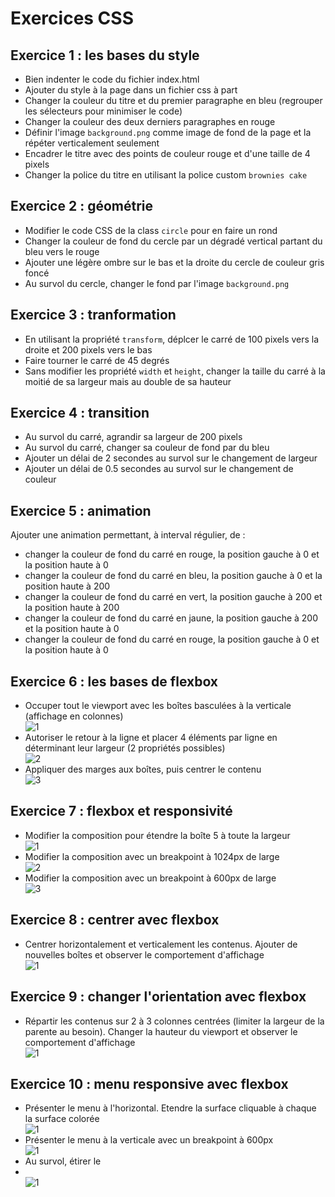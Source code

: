 # Exercices CSS

## Exercice 1 : les bases du style
- Bien indenter le code du fichier index.html
- Ajouter du style à la page dans un fichier css à part
- Changer la couleur du titre et du premier paragraphe en bleu (regrouper les sélecteurs pour minimiser le code)
- Changer la couleur des deux derniers paragraphes en rouge
- Définir l'image `background.png` comme image de fond de la page et la répéter verticalement seulement
- Encadrer le titre avec des points de couleur rouge et d'une taille de 4 pixels
- Changer la police du titre en utilisant la police custom `brownies cake`

## Exercice 2 : géométrie
- Modifier le code CSS de la class `circle` pour en faire un rond
- Changer la couleur de fond du cercle par un dégradé vertical partant du bleu vers le rouge
- Ajouter une légère ombre sur le bas et la droite du cercle de couleur gris foncé
- Au survol du cercle, changer le fond par l'image `background.png`

## Exercice 3 : tranformation
- En utilisant la propriété `transform`, déplcer le carré de 100 pixels vers la droite et 200 pixels vers le bas
- Faire tourner le carré de 45 degrés
- Sans modifier les propriété `width` et `height`, changer la taille du carré à la moitié de sa largeur mais au double de sa hauteur

## Exercice 4 : transition
- Au survol du carré, agrandir sa largeur de 200 pixels
- Au survol du carré, changer sa couleur de fond par du bleu
- Ajouter un délai de 2 secondes au survol sur le changement de largeur
- Ajouter un délai de 0.5 secondes au survol sur le changement de couleur

## Exercice 5 : animation
Ajouter une animation permettant, à interval régulier, de :
- changer la couleur de fond du carré en rouge, la position gauche à 0 et la position haute à 0
- changer la couleur de fond du carré en bleu, la position gauche à 0 et la position haute à 200
- changer la couleur de fond du carré en vert, la position gauche à 200 et la position haute à 200
- changer la couleur de fond du carré en jaune, la position gauche à 200 et la position haute à 0
- changer la couleur de fond du carré en rouge, la position gauche à 0 et la position haute à 0

## Exercice 6 : les bases de flexbox
- Occuper tout le viewport avec les boîtes basculées à la verticale (affichage en colonnes)  
![1](https://github.com/thomasbulle/exercise-css-OC/blob/main/exercise-6/casestudy_flexbox_1_1.png)
- Autoriser le retour à la ligne et placer 4 éléments par ligne en déterminant leur largeur (2 propriétés possibles)  
![2](https://github.com/thomasbulle/exercise-css-OC/blob/main/exercise-6/casestudy_flexbox_1_2.png)
- Appliquer des marges aux boîtes, puis centrer le contenu  
![3](https://github.com/thomasbulle/exercise-css-OC/blob/main/exercise-6/casestudy_flexbox_1_3.png)

## Exercice 7 : flexbox et responsivité
- Modifier la composition pour étendre la boîte 5 à toute la largeur  
![1](https://github.com/thomasbulle/exercise-css-OC/blob/main/exercise-7/casestudy_flexbox_2_1.png)
- Modifier la composition avec un breakpoint à 1024px de large  
![2](https://github.com/thomasbulle/exercise-css-OC/blob/main/exercise-7/casestudy_flexbox_2_2.png)
- Modifier la composition avec un breakpoint à 600px de large  
![3](https://github.com/thomasbulle/exercise-css-OC/blob/main/exercise-7/casestudy_flexbox_2_3.png)

## Exercice 8 : centrer avec flexbox
- Centrer horizontalement et verticalement les contenus. Ajouter de nouvelles boîtes et observer le comportement d'affichage  
![1](https://github.com/thomasbulle/exercise-css-OC/blob/main/exercise-8/casestudy_flexbox_3_1.png)

## Exercice 9 : changer l'orientation avec flexbox
- Répartir les contenus sur 2 à 3 colonnes centrées (limiter la largeur de la <section> parente au besoin). Changer la hauteur du viewport et observer le comportement d'affichage  
![1](https://github.com/thomasbulle/exercise-css-OC/blob/main/exercise-9/casestudy_flexbox_4_1.png)

## Exercice 10 : menu responsive avec flexbox
- Présenter le menu à l'horizontal. Etendre la surface cliquable à chaque la surface colorée  
![1](https://github.com/thomasbulle/exercise-css-OC/blob/main/exercice-10/casestudy_flexbox_5_1.png)
- Présenter le menu à la verticale avec un breakpoint à 600px  
![1](https://github.com/thomasbulle/exercise-css-OC/blob/main/exercice-10/casestudy_flexbox_5_2.png)
- Au survol, étirer le <li>  
![1](https://github.com/thomasbulle/exercise-css-OC/blob/main/exercice-10/casestudy_flexbox_5_3.png)

